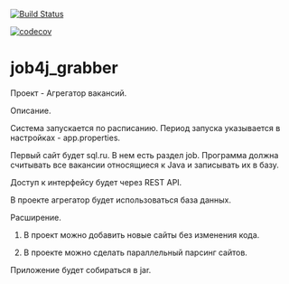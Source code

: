 [![Build Status](https://travis-ci.com/SlartiBartFast-art/job4j_grabber.svg?branch=main)](https://travis-ci.com/SlartiBartFast-art/job4j_grabber)

[![codecov](https://codecov.io/gh/SlartiBartFast-art/job4j_grabber/branch/main/graph/badge.svg?token=55F8GZ1R8S)](https://codecov.io/gh/SlartiBartFast-art/job4j_grabber)
# job4j_grabber

Проект - Агрегатор вакансий.

Описание.

Система запускается по расписанию. Период запуска указывается в настройках - app.properties.

Первый сайт будет sql.ru. В нем есть раздел job. Программа должна считывать все вакансии относящиеся к Java и записывать их в базу.

Доступ к интерфейсу будет через REST API.

В проекте агрегатор будет использоваться база данных.

Расширение.

1. В проект можно добавить новые сайты без изменения кода.

2. В проекте можно сделать параллельный парсинг сайтов.

Приложение будет собираться в jar.